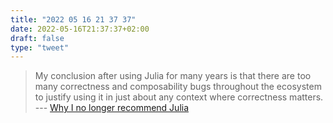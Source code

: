 ```yaml
---
title: "2022 05 16 21 37 37"
date: 2022-05-16T21:37:37+02:00
draft: false
type: "tweet"
---
```


> My conclusion after using Julia for many years is that there are too many correctness and composability bugs throughout the ecosystem to justify using it in just about any context where correctness matters. --- [Why I no longer recommend Julia](https://yuri.is/not-julia/)
